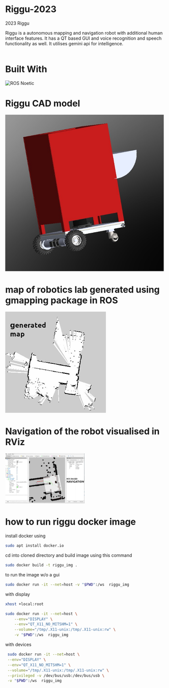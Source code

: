 # Riggu-2023
2023 Riggu 

Riggu is a autonomous mapping and navigation robot with additional human interface features. 
It has a  QT based GUI and voice recognition and speech functionality as well. It utilises gemini api for intelligence.  
</br>
# Built With

![ROS Noetic](https://github.com/ros-infrastructure/artwork/blob/master/ros_logo.svg)

# Riggu CAD model
<div align='center'>
    <img src="./riggu-body-img.jpeg">
</div>

# map of robotics lab generated using gmapping package in ROS

<div>
    <img src="./map-gen-img.jpeg">
</div>

# Navigation of the robot visualised in RViz

<div>
    <img src="./nav-img.jpeg" style="width:50%; height:auto;" >
</div>

# how to run riggu docker image

install docker using 

```bash
sudo apt install docker.io
```

cd into cloned directory
and build image using this command 

```bash
sudo docker build -t riggu_img .
```

to run the image w/o a gui
```bash
sudo docker run -it --net=host -v "$PWD":/ws  riggu_img
```
with display
```bash
xhost +local:root
```
```bash
sudo docker run -it --net=host \
    --env="DISPLAY" \
    --env="QT_X11_NO_MITSHM=1" \
    --volume="/tmp/.X11-unix:/tmp/.X11-unix:rw" \
    -v "$PWD":/ws  riggu_img
```
with devices
```bash
 sudo docker run -it --net=host \
 --env="DISPLAY" \
 --env="QT_X11_NO_MITSHM=1" \
 --volume="/tmp/.X11-unix:/tmp/.X11-unix:rw" \
 --privileged -v /dev/bus/usb:/dev/bus/usb \
 -v "$PWD":/ws  riggu_img
```

